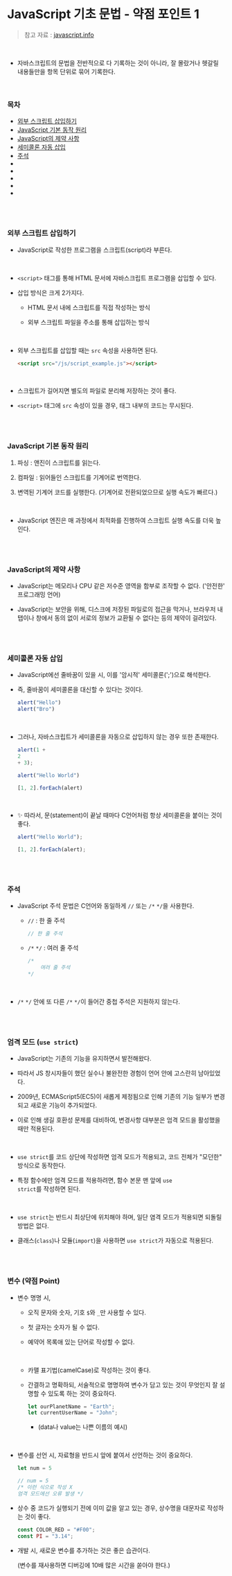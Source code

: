 # JavaScript 기초 문법 - 약점 포인트 1

> 참고 자료 : <a href="https://ko.javascript.info/">javascript.info</a>

<br/>

* 자바스크립트의 문법을 전반적으로 다 기록하는 것이 아니라, 잘 몰랐거나 헷갈릴 내용들만을 항목 단위로 묶어 기록한다.

<br/>

### 목차

* <a href="">외부 스크립트 삽입하기</a>
* <a href="">JavaScript 기본 동작 원리</a>
* <a href="">JavaScript의 제약 사항</a>
* <a href="">세미콜론 자동 삽입</a>
* <a href="">주석</a>
* <a href=""></a>
* <a href=""></a>
* <a href=""></a>
* <a href=""></a>
* <a href=""></a>

<br/><br/>

### 외부 스크립트 삽입하기

* JavaScript로 작성한 프로그램을 스크립트(script)라 부른다.

<br/>

* <code>\<script></code> 태그를 통해 HTML 문서에 자바스크립트 프로그램을 삽입할 수 있다.

* 삽입 방식은 크게 2가지다.

    * HTML 문서 내에 스크립트를 직접 작성하는 방식

    * 외부 스크립트 파일을 주소를 통해 삽입하는 방식

<br/>

* 외부 스크립트를 삽입할 때는 <code>src</code> 속성을 사용하면 된다.

    ```html
    <script src="/js/script_example.js"></script>
    ```

<br/>

* 스크립트가 길어지면 별도의 파일로 분리해 저장하는 것이 좋다.

* <code>\<script></code> 태그에 <code>src</code> 속성이 있을 경우, 태그 내부의 코드는 무시된다.

<br/><br/>

### JavaScript 기본 동작 원리

1. 파싱 : 앤진이 스크립트를 읽는다.

2. 컴파일 : 읽어들인 스크립트를 기계어로 번역한다.

3. 변역된 기계어 코드를 실행한다. (기계어로 전환되었으므로 실행 속도가 빠르다.)

<br/>

* JavaScript 엔진은 매 과정에서 최적화를 진행하여 스크립트 실행 속도를 더욱 높인다.

<br/><br/>

### JavaScript의 제약 사항

* JavaScript는 메모리나 CPU 같은 저수준 영역을 함부로 조작할 수 없다. ('안전한' 프로그래밍 언어)

* JavaScript는 보안을 위해, 디스크에 저장된 파일로의 접근을 막거나, 브라우저 내 탭이나 창에서 동의 없이 서로의 정보가 교환될 수 없다는 등의 제약이 걸려있다.

<br/><br/>

### 세미콜론 자동 삽입

* JavaScript에선 줄바꿈이 있을 시, 이를 '암시적' 세미콜론(';')으로 해석한다.

* 즉, 줄바꿈이 세미콜론을 대신할 수 있다는 것이다.

    ```javascript
    alert("Hello")
    alert("Bro")
    ```

<br/>

* 그러나, 자바스크립트가 세미콜론을 자동으로 삽입하지 않는 경우 또한 존재한다.

    ```javascript
    alert(1 + 
    2
    + 3);
    ```

    ```javascript
    alert("Hello World")

    [1, 2].forEach(alert)
    ```

<br/>

* ✨ 따라서, 문(statement)이 끝날 때마다 C언어처럼 항상 세미콜론을 붙이는 것이 좋다.

    ```javascript
    alert("Hello World");

    [1, 2].forEach(alert);
    ```

<br/><br/>

### 주석

* JavaScript 주석 문법은 C언어와 동일하게 <code>//</code> 또는 <code>/\*</code> <code>*/</code>을 사용한다.

    * <code>//</code> : 한 줄 주석

        ```javascript
        // 한 줄 주석
        ```

    * <code>/\*</code> <code>*/</code> : 여러 줄 주석

        ```javascript
        /*
            여러 줄 주석
        */
        ```

<br/>

* <code>/\*</code> <code>*/</code> 안에 또 다른 <code>/\*</code> <code>\*/</code>이 들어간 중첩 주석은 지원하지 않는다.

<br/><br/>

### 엄격 모드 (<code>use strict</code>)

* JavaScript는 기존의 기능을 유지하면서 발전해왔다. 

* 따라서 JS 창시자들이 했던 실수나 불완전한 경험이 언어 안에 고스란히 남아있었다.

* 2009년, ECMAScript5(EC5)이 새롭게 제정됨으로 인해 기존의 기능 일부가 변경되고 새로운 기능이 추가되었다.

* 이로 인해 생길 호환성 문제를 대비하여, 변경사항 대부분은 엄격 모드을 활성했을 때만 적용된다.

<br/>

* <code>use strict</code>를 코드 상단에 작성하면 엄격 모드가 적용되고, 코드 전체가 "모던한" 방식으로 동작한다.

* 특정 함수에만 엄격 모드를 적용하려면, 함수 본문 맨 앞에 <code>use strict</code>를 작성하면 된다.

<br/>

* <code>use strict</code>는 반드시 최상단에 위치해야 하며, 일단 염격 모드가 적용되면 되돌릴 방법은 없다.

* 클래스(<code>class</code>)나 모듈(<code>import</code>)을 사용하면 <code>use strict</code>가 자동으로 적용된다.


<br/><br/>

### 변수 (약점 Point)

* 변수 명명 시,

    * 오직 문자와 숫자, 기호 <code>$</code>와 <code>_</code>만 사용할 수 있다.

    * 첫 글자는 숫자가 될 수 없다.

    * 예약어 목록애 있는 단어로 작성할 수 없다.

    <br/>

    * 카맬 표기법(camelCase)로 작성하는 것이 좋다.

    * 간결하고 명확하되, 서술적으로 명명하여 변수가 담고 있는 것이 무엇인지 잘 설명할 수 있도록 하는 것이 중요하다.
    
        ```javascript
        let ourPlanetName = "Earth";
        let currentUserName = "John";
        ```
        
        * (data나 value는 나쁜 이름의 예시)


<br/>

* 변수를 선언 시, 자료형을 반드시 앞에 붙여서 선언하는 것이 중요하다.

    ```javascript
    let num = 5

    // num = 5
    /* 이런 식으로 작성 X
    엄격 모드에선 오류 발생 */
    ```

* 상수 중 코드가 실행되기 전에 이미 값을 알고 있는 경우, 상수명을 대문자로 작성하는 것이 좋다.

    ```javascript
    const COLOR_RED = "#F00";
    const PI = "3.14";
    ```

* 개발 시, 새로운 변수를 추가하는 것은 좋은 습관이다.   

    (변수를 재사용하면 디버깅에 10배 많은 시간을 쏟아야 한다.)